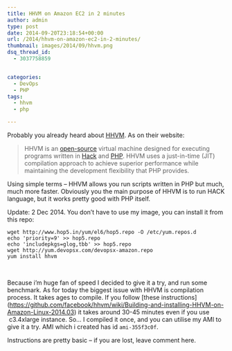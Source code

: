 ```yaml
---
title: HHVM on Amazon EC2 in 2 minutes
author: admin
type: post
date: 2014-09-20T23:18:54+00:00
url: /2014/hhvm-on-amazon-ec2-in-2-minutes/
thumbnail: images/2014/09/hhvm.png
dsq_thread_id:
  - 3037758859


categories:
  - DevOps
  - PHP
tags:
  - hhvm
  - php

---
```

Probably you already heard about [HHVM](http://hhvm.com/). As on their website:

> HHVM is an [open-source][1] virtual machine designed for executing programs written in [Hack][2] and [PHP][3]. HHVM uses a just-in-time (JIT) compilation approach to achieve superior performance while maintaining the development flexibility that PHP provides.

Using simple terms &#8211; HHVM allows you run scripts written in PHP but much, much more faster. Obviously you the main purpose of HHVM is to run HACK language, but it works pretty good with PHP itself.

<!--more-->

Update: 2 Dec 2014. You don&#8217;t have to use my image, you can install it from this repo:

```
wget http://www.hop5.in/yum/el6/hop5.repo -O /etc/yum.repos.d
echo 'priority=9' >> hop5.repo
echo 'includepkgs=glog,tbb' >> hop5.repo
wget http://yum.devopsx.com/devopsx-amazon.repo
yum install hhvm
```

&nbsp;

Because i&#8217;m huge fan of speed I decided to give it a try, and run some benchmark. As for today the biggest issue with HHVM is compilation process. It takes ages to compile. If you follow [these instructions] (https://github.com/facebook/hhvm/wiki/Building-and-installing-HHVM-on-Amazon-Linux-2014.03) it takes around 30-45 minutes even if you use  c3.4xlarge instance. So&#8230; I compiled it once, and you can utilise my AMI to give it a try. AMI which i created has id `ami-355f3c0f`.

<div class="video-container">
</div>

Instructions are pretty basic &#8211; if you are lost, leave comment here.

 [1]: http://github.com/facebook/hhvm
 [2]: http://hacklang.org/
 [3]: http://php.net/